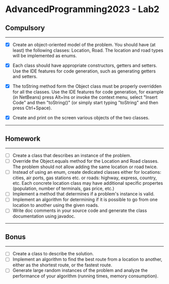 # AdvancedProgramming2023 - Lab2

## Compulsory

---

- [x] Create an object-oriented model of the problem. You should have (at least) the following classes: Location, Road.
The location and road types will be implemented as enums.
- [x] Each class should have appropriate constructors, getters and setters.
Use the IDE features for code generation, such as generating getters and setters.
- [x] The toString method form the Object class must be properly overridden for all the classes.
Use the IDE features for code generation, for example (in NetBeans) press Alt+Ins or invoke the context menu, select "Insert Code" and then "toString()" (or simply start typing "toString" and then press Ctrl+Space).
- [x] Create and print on the screen various objects of the two classes.


---

## Homework

---

- [ ] Create a class that describes an instance of the problem.
- [ ] Override the Object.equals method for the Location and Road classes. The problem should not allow adding the same location or road twice.
- [ ] Instead of using an enum, create dedicated classes either for locations: cities, air ports, gas stations etc. or roads: highway, express, country, etc. Each concrete location class may have additional specific propertes (population, number of terminals, gas price, etc.)
- [ ] Implement a method that determines if a problem's instance is valid.
- [ ] Implement an algorithm for determining if it is possible to go from one location to another using the given roads.
- [ ] Write doc comments in your source code and generate the class documentation using javadoc.

---

## Bonus

---

- [ ] Create a class to describe the solution.
- [ ] Implement an algorithm to find the best route from a location to another, either as the shortest route, or the fastest route.
- [ ] Generate large random instances of the problem and analyze the performance of your algorithm (running times, memory consumption).